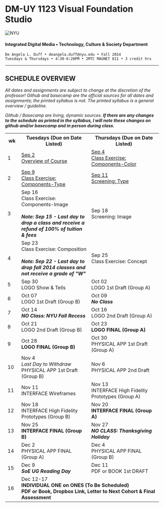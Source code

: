 # DM-UY 1123 Visual Foundation Studio

![NYU](http://ws2.polishedsolid.com/de/nyu_soe_logo.png)
#### Integrated Digital Media • Technology, Culture & Society Department 

    De Angela L. Duff • deangela.duff@nyu.edu • Fall 2014 
    Tuesdays & Thursdays • 4:30-6:20PM • 2MTC MAGNET 811 • 3 credit hrs

---

## SCHEDULE OVERVIEW

*All dates and assignments are subject to change at the discretion of the professor! Github and basecamp are the official sources for all dates and assignments; the printed syllabus is not. The printed syllabus is a general overview / guideline.* 

*Github / Basecamp are living, dynamic sources. **If there are any changes to the schedule as printed in the syllabus, I will note these changes on github and/or basecamp and in person during class.***
<table>
    <tr>
        <th width="2%">wk</th>
        <th width="28%">Tuesdays (Due on Date Listed)</th>
        <th width="28%">Thursdays (Due on Date Listed)</th>
    </tr>
    <tr>
        <td>1</td>
        <td><a href="weekly_detail/dm1123_weekly_detail_wk1_sep4.md">Sep 2<br>Overview of Course</a></td>
        <td><a href="weekly_detail/dm1123_weekly_detail_wk1_sep4.md">Sep 4<br>Class Exercise: Components-Color</a></td>
    </tr>
    <tr>
        <td>2</td>
        <td><a href="dm1123_weekly_detail_wk2_sep9.md">Sep 9<br>Class Exercise: Components-Type</a></td>
        <td><a href="dm1123_weekly_detail_wk2_sep9.md">Sep 11<br>Screening: Type</a></td>
    </tr>
    <tr>
        <td>3</td>
        <td>Sep 16<br>Class Exercise: Components-Image<br><br><strong><i>Note: Sep 15 - Last day to drop a class and receive a refund of 100% of tuition &amp; fees</i></strong></td>
        <td>Sep 18<br>Screening: Image</td>
    </tr>
    <tr>
        <td>4</td>
        <td>Sep 23<br>Class Exercise: Composition<br><br><strong><i>Note: Sep 22 - Last day to drop fall 2014 classes and not receive a grade of "W"</i></strong></td>
        <td>Sep 25<br>Class Exercise: Concept</td>
    </tr>
    <tr>
        <td>5</td>
        <td>Sep 30<br>LOGO Show & Tells</td>
        <td>Oct 02<br>LOGO 1st Draft (Group A)</td>
    </tr>
    <tr>
        <td>6</td>
        <td>Oct 07<br>LOGO 1st Draft (Group B)</td>
        <td>Oct 09<br><strong><i>No Class</i></strong></td>
    </tr>
    <tr>
        <td>7</td>
        <td>Oct 14<br><strong><i>NO Class: NYU Fall Recess</i></strong></td>
        <td>Oct 16<br>LOGO 2nd Draft (Group A)</td>
    </tr>
    <tr>
        <td>8</td>
        <td>Oct 21<br>LOGO 2nd Draft (Group B)</td>
        <td>Oct 23<br><strong>LOGO FINAL (Group A)</strong></td>
    </tr>
    <tr>
        <td>9</td>
        <td>Oct 28<br><strong>LOGO FINAL (Group B)</strong></td>
        <td>Oct 30<br>PHYSICAL APP 1st Draft
(Group A)</td>
    </tr>
    <tr>
        <td>10</td>
        <td>Nov 4<br><i>Last Day to Withdraw</i><br>PHYSICAL APP 1st Draft
(Group B)</td>
        <td>Nov 6<br>PHYSICAL APP 2nd Draft</td>
    </tr>
    <tr>
        <td>11</td>
        <td>Nov 11<br>INTERFACE Wireframes</td>
        <td>Nov 13<br>INTERFACE High Fidelity Prototypes (Group A)</td>
    </tr>
    <tr>
        <td>12</td>
        <td>Nov 18<br>INTERFACE High Fidelity Prototypes (Group B)</td>
        <td>Nov 20<br><strong>INTERFACE FINAL
(Group A)</strong></td>
    </tr>
    <tr>
        <td>13</td>
        <td>Nov 25<br><strong>INTERFACE FINAL 
(Group B)</strong></td>
        <td>Nov 27<br><strong><i>NO CLASS: Thanksgiving Holiday</i></strong></td>
    </tr>
    <tr>
        <td>14</td>
        <td>Dec 2<br>PHYSICAL APP FINAL (Group A)</td>
        <td>Dec 4<br>PHYSICAL APP FINAL (Group B)</td>
    </tr>
    <tr>
        <td>15</td>
        <td>Dec 9<br><strong><i>SoE UG Reading Day</i></strong></td>
        <td>Dec 11<br>PDF or BOOK 1st DRAFT</td>
    </tr>
    <tr>
        <td>16</td>
        <td colspan="2">Dec 12-17<br><strong>INDIVIDUAL ONE on ONES (To Be Scheduled)<br> 
PDF or Book, Dropbox Link, Letter to Next Cohort & Final Assessment</strong></td>
    </tr>
</table>